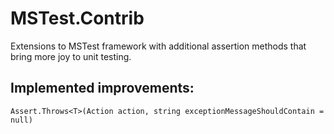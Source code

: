 MSTest.Contrib
==============

Extensions to MSTest framework with additional assertion methods that bring more joy to unit testing.

Implemented improvements:
-----------------

    
    Assert.Throws<T>(Action action, string exceptionMessageShouldContain = null)
